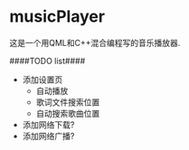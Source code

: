 musicPlayer
===========

这是一个用QML和C++混合编程写的音乐播放器.

####TODO list####

* 添加设置页
  * 自动播放
  * 歌词文件搜索位置
  * 自动搜索歌曲位置
* 添加网络下载?
* 添加网络广播?
